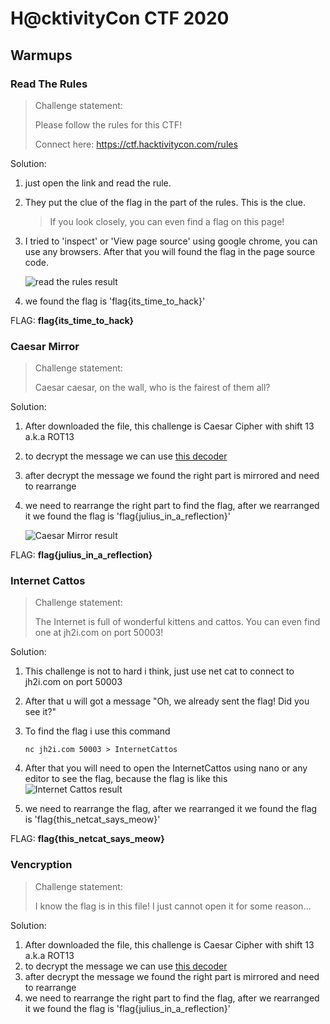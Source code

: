 # H@cktivityCon CTF 2020

## Warmups

### Read The Rules

> Challenge statement:
>
> Please follow the rules for this CTF!
>
> Connect here:
> https://ctf.hacktivitycon.com/rules

Solution:
1. just open the link and read the rule.

2. They put the clue of the flag in the part of the rules. This is the clue.
    > If you look closely, you can even find a flag on this page!

3. I tried to 'inspect' or 'View page source' using google chrome, you can use any browsers. After that you will found the flag in the page source code.

    ![read the rules result](https://github.com/m0nkeyt3ch/CTFs-Writeups/blob/master/HacktivityCon-CTF-2020/Image/read-the-rules.png?raw=true)      

4. we found the flag is 'flag{its_time_to_hack}'

FLAG: **flag{its_time_to_hack}**

### Caesar Mirror
> Challenge statement:
>
> Caesar caesar, on the wall, who is the fairest of them all?

Solution:
1. After downloaded the file, this challenge is Caesar Cipher with shift 13 a.k.a ROT13
2. to decrypt the message we can use [this decoder](https://www.dcode.fr/caesar-cipher)
3. after decrypt the message we found the right part is mirrored and need to rearrange
4. we need to rearrange the right part to find the flag, after we rearranged it we found the flag is 'flag{julius_in_a_reflection}'

    ![Caesar Mirror result](https://github.com/m0nkeyt3ch/CTFs-Writeups/blob/master/HacktivityCon-CTF-2020/Image/caesar-mirror.png?raw=true)

FLAG: **flag{julius_in_a_reflection}**

### Internet Cattos
> Challenge statement:
>
> The Internet is full of wonderful kittens and cattos. You can even find one at jh2i.com on port 50003!

Solution:
1. This challenge is not to hard i think, just use net cat to connect to jh2i.com on port 50003
2. After that u will got a message "Oh, we already sent the flag! Did you see it?"
3. To find the flag i use this command
   ```
   nc jh2i.com 50003 > InternetCattos
   ```
4. After that you will need to open the InternetCattos using nano or any editor to see the flag, because the flag is like this
   ![Internet Cattos result](https://github.com/m0nkeyt3ch/CTFs-Writeups/blob/master/HacktivityCon-CTF-2020/Image/InternetCattos.png?raw=true)

5. we need to rearrange the flag, after we rearranged it we found the flag is 'flag{this_netcat_says_meow}'

FLAG: **flag{this_netcat_says_meow}**

### Vencryption
> Challenge statement:
>
> I know the flag is in this file! I just cannot open it for some reason...

Solution:
1. After downloaded the file, this challenge is Caesar Cipher with shift 13 a.k.a ROT13
2. to decrypt the message we can use [this decoder](https://www.dcode.fr/caesar-cipher)
3. after decrypt the message we found the right part is mirrored and need to rearrange
4. we need to rearrange the right part to find the flag, after we rearranged it we found the flag is 'flag{julius_in_a_reflection}'
